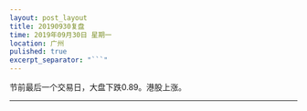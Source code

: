 ```yaml
---
layout: post_layout
title: 20190930复盘
time: 2019年09月30日 星期一
location: 广州
pulished: true
excerpt_separator: "```"
---
```



节前最后一个交易日，大盘下跌0.89。港股上涨。

-------------------------------------------------------
